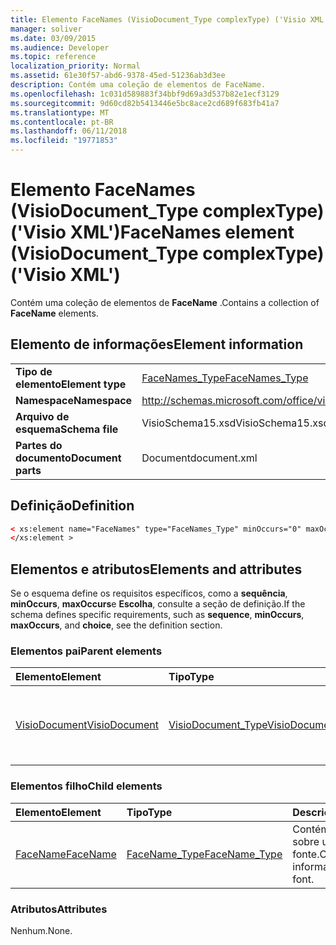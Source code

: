 ```yaml
---
title: Elemento FaceNames (VisioDocument_Type complexType) ('Visio XML')
manager: soliver
ms.date: 03/09/2015
ms.audience: Developer
ms.topic: reference
localization_priority: Normal
ms.assetid: 61e30f57-abd6-9378-45ed-51236ab3d3ee
description: Contém uma coleção de elementos de FaceName.
ms.openlocfilehash: 1c031d589883f34bbf9d69a3d537b82e1ecf3129
ms.sourcegitcommit: 9d60cd82b5413446e5bc8ace2cd689f683fb41a7
ms.translationtype: MT
ms.contentlocale: pt-BR
ms.lasthandoff: 06/11/2018
ms.locfileid: "19771853"
---
```

# <a name="facenames-element-visiodocumenttype-complextype-visio-xml"></a><span data-ttu-id="7e1e2-103">Elemento FaceNames (VisioDocument_Type complexType) ('Visio XML')</span><span class="sxs-lookup"><span data-stu-id="7e1e2-103">FaceNames element (VisioDocument_Type complexType) ('Visio XML')</span></span>

<span data-ttu-id="7e1e2-104">Contém uma coleção de elementos de **FaceName** .</span><span class="sxs-lookup"><span data-stu-id="7e1e2-104">Contains a collection of **FaceName** elements.</span></span> 
  
## <a name="element-information"></a><span data-ttu-id="7e1e2-105">Elemento de informações</span><span class="sxs-lookup"><span data-stu-id="7e1e2-105">Element information</span></span>

|||
|:-----|:-----|
|<span data-ttu-id="7e1e2-106">**Tipo de elemento**</span><span class="sxs-lookup"><span data-stu-id="7e1e2-106">**Element type**</span></span> <br/> |[<span data-ttu-id="7e1e2-107">FaceNames_Type</span><span class="sxs-lookup"><span data-stu-id="7e1e2-107">FaceNames_Type</span></span>](facenames_type-complextypevisio-xml.md) <br/> |
|<span data-ttu-id="7e1e2-108">**Namespace**</span><span class="sxs-lookup"><span data-stu-id="7e1e2-108">**Namespace**</span></span> <br/> |http://schemas.microsoft.com/office/visio/2012/main  <br/> |
|<span data-ttu-id="7e1e2-109">**Arquivo de esquema**</span><span class="sxs-lookup"><span data-stu-id="7e1e2-109">**Schema file**</span></span> <br/> |<span data-ttu-id="7e1e2-110">VisioSchema15.xsd</span><span class="sxs-lookup"><span data-stu-id="7e1e2-110">VisioSchema15.xsd</span></span>  <br/> |
|<span data-ttu-id="7e1e2-111">**Partes do documento**</span><span class="sxs-lookup"><span data-stu-id="7e1e2-111">**Document parts**</span></span> <br/> |<span data-ttu-id="7e1e2-112">Document</span><span class="sxs-lookup"><span data-stu-id="7e1e2-112">document.xml</span></span>  <br/> |
   
## <a name="definition"></a><span data-ttu-id="7e1e2-113">Definição</span><span class="sxs-lookup"><span data-stu-id="7e1e2-113">Definition</span></span>

```XML
< xs:element name="FaceNames" type="FaceNames_Type" minOccurs="0" maxOccurs="1" >
</xs:element >
```

## <a name="elements-and-attributes"></a><span data-ttu-id="7e1e2-114">Elementos e atributos</span><span class="sxs-lookup"><span data-stu-id="7e1e2-114">Elements and attributes</span></span>

<span data-ttu-id="7e1e2-115">Se o esquema define os requisitos específicos, como a **sequência**, **minOccurs**, **maxOccurs**e **Escolha**, consulte a seção de definição.</span><span class="sxs-lookup"><span data-stu-id="7e1e2-115">If the schema defines specific requirements, such as **sequence**, **minOccurs**, **maxOccurs**, and **choice**, see the definition section.</span></span> 
  
### <a name="parent-elements"></a><span data-ttu-id="7e1e2-116">Elementos pai</span><span class="sxs-lookup"><span data-stu-id="7e1e2-116">Parent elements</span></span>

|<span data-ttu-id="7e1e2-117">**Elemento**</span><span class="sxs-lookup"><span data-stu-id="7e1e2-117">**Element**</span></span>|<span data-ttu-id="7e1e2-118">**Tipo**</span><span class="sxs-lookup"><span data-stu-id="7e1e2-118">**Type**</span></span>|<span data-ttu-id="7e1e2-119">**Descrição**</span><span class="sxs-lookup"><span data-stu-id="7e1e2-119">**Description**</span></span>|
|:-----|:-----|:-----|
|[<span data-ttu-id="7e1e2-120">VisioDocument</span><span class="sxs-lookup"><span data-stu-id="7e1e2-120">VisioDocument</span></span>](visiodocument-elementvisio-xml.md) <br/> |[<span data-ttu-id="7e1e2-121">VisioDocument_Type</span><span class="sxs-lookup"><span data-stu-id="7e1e2-121">VisioDocument_Type</span></span>](visiodocument_type-complextypevisio-xml.md) <br/> |<span data-ttu-id="7e1e2-122">O elemento raiz de um documento do Microsoft Visio.</span><span class="sxs-lookup"><span data-stu-id="7e1e2-122">The root element of a Microsoft Visio document.</span></span>  <br/> |
   
### <a name="child-elements"></a><span data-ttu-id="7e1e2-123">Elementos filho</span><span class="sxs-lookup"><span data-stu-id="7e1e2-123">Child elements</span></span>

|<span data-ttu-id="7e1e2-124">**Elemento**</span><span class="sxs-lookup"><span data-stu-id="7e1e2-124">**Element**</span></span>|<span data-ttu-id="7e1e2-125">**Tipo**</span><span class="sxs-lookup"><span data-stu-id="7e1e2-125">**Type**</span></span>|<span data-ttu-id="7e1e2-126">**Descrição**</span><span class="sxs-lookup"><span data-stu-id="7e1e2-126">**Description**</span></span>|
|:-----|:-----|:-----|
|[<span data-ttu-id="7e1e2-127">FaceName</span><span class="sxs-lookup"><span data-stu-id="7e1e2-127">FaceName</span></span>](facename-element-facenames_type-complextypevisio-xml.md) <br/> |[<span data-ttu-id="7e1e2-128">FaceName_Type</span><span class="sxs-lookup"><span data-stu-id="7e1e2-128">FaceName_Type</span></span>](facename_type-complextypevisio-xml.md) <br/> |<span data-ttu-id="7e1e2-129">Contém informações sobre uma fonte.</span><span class="sxs-lookup"><span data-stu-id="7e1e2-129">Contains information about a font.</span></span>  <br/> |
   
### <a name="attributes"></a><span data-ttu-id="7e1e2-130">Atributos</span><span class="sxs-lookup"><span data-stu-id="7e1e2-130">Attributes</span></span>

<span data-ttu-id="7e1e2-131">Nenhum.</span><span class="sxs-lookup"><span data-stu-id="7e1e2-131">None.</span></span>
  

